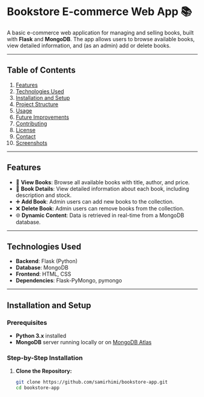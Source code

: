 
# **Bookstore E-commerce Web App** 📚

A basic e-commerce web application for managing and selling books, built with **Flask** and **MongoDB**. The app allows users to browse available books, view detailed information, and (as an admin) add or delete books.

---

## **Table of Contents**

1. [Features](#features)  
2. [Technologies Used](#technologies-used)  
3. [Installation and Setup](#installation-and-setup)  
4. [Project Structure](#project-structure)  
5. [Usage](#usage)  
6. [Future Improvements](#future-improvements)  
7. [Contributing](#contributing)  
8. [License](#license)  
9. [Contact](#contact)  
10. [Screenshots](#screenshots)  

---

## **Features**

- 📖 **View Books**: Browse all available books with title, author, and price.  
- 🛒 **Book Details**: View detailed information about each book, including description and stock.  
- ➕ **Add Book**: Admin users can add new books to the collection.  
- ❌ **Delete Book**: Admin users can remove books from the collection.  
- 🌐 **Dynamic Content**: Data is retrieved in real-time from a MongoDB database.

---

## **Technologies Used**

- **Backend**: Flask (Python)  
- **Database**: MongoDB  
- **Frontend**: HTML, CSS  
- **Dependencies**: Flask-PyMongo, pymongo  

---

## **Installation and Setup**

### **Prerequisites**

- **Python 3.x** installed  
- **MongoDB** server running locally or on [MongoDB Atlas](https://www.mongodb.com/cloud/atlas)

### **Step-by-Step Installation**

1. **Clone the Repository:**
   ```bash
   git clone https://github.com/samirhimi/bookstore-app.git
   cd bookstore-app
